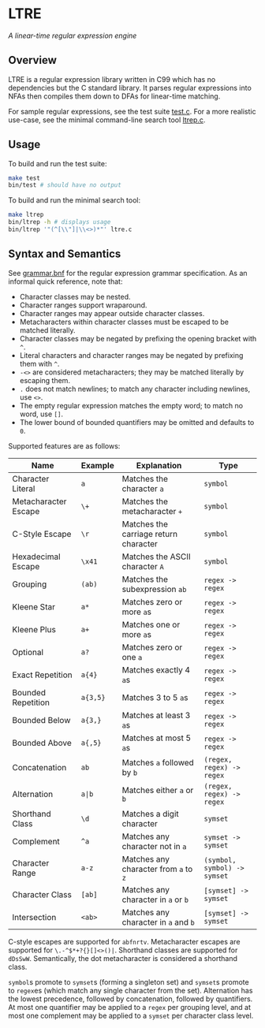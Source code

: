 # LTRE

_A linear-time regular expression engine_

## Overview

LTRE is a regular expression library written in C99 which has no dependencies but the C standard library. It parses regular expressions into NFAs then compiles them down to DFAs for linear-time matching.

For sample regular expressions, see the test suite [test.c](test.c). For a more realistic use-case, see the minimal command-line search tool [ltrep.c](ltrep.c).

## Usage

To build and run the test suite:

```bash
make test
bin/test # should have no output
```

To build and run the minimal search tool:

```bash
make ltrep
bin/ltrep -h # displays usage
bin/ltrep '"(^[\\"]|\\<>)*"' ltre.c
```

## Syntax and Semantics

See [grammar.bnf](grammar.bnf) for the regular expression grammar specification. As an informal quick reference, note that:

- Character classes may be nested.
- Character ranges support wraparound.
- Character ranges may appear outside character classes.
- Metacharacters within character classes must be escaped to be matched literally.
- Character classes may be negated by prefixing the opening bracket with `^`.
- Literal characters and character ranges may be negated by prefixing them with `^`.
- `-<>` are considered metacharacters; they may be matched literally by escaping them.
- `.` does not match newlines; to match any character including newlines, use `<>`.
- The empty regular expression matches the empty word; to match no word, use `[]`.
- The lower bound of bounded quantifiers may be omitted and defaults to `0`.

Supported features are as follows:

| Name                 | Example  | Explanation                           | Type                         |
| -------------------- | -------- | ------------------------------------- | ---------------------------- |
| Character Literal    | `a`      | Matches the character `a`             | `symbol`                     |
| Metacharacter Escape | `\+`     | Matches the metacharacter `+`         | `symbol`                     |
| C-Style Escape       | `\r`     | Matches the carriage return character | `symbol`                     |
| Hexadecimal Escape   | `\x41`   | Matches the ASCII character `A`       | `symbol`                     |
| Grouping             | `(ab)`   | Matches the subexpression `ab`        | `regex -> regex`             |
| Kleene Star          | `a*`     | Matches zero or more `a`s             | `regex -> regex`             |
| Kleene Plus          | `a+`     | Matches one or more `a`s              | `regex -> regex`             |
| Optional             | `a?`     | Matches zero or one `a`               | `regex -> regex`             |
| Exact Repetition     | `a{4}`   | Matches exactly 4 `a`s                | `regex -> regex`             |
| Bounded Repetition   | `a{3,5}` | Matches 3 to 5 `a`s                   | `regex -> regex`             |
| Bounded Below        | `a{3,}`  | Matches at least 3 `a`s               | `regex -> regex`             |
| Bounded Above        | `a{,5}`  | Matches at most 5 `a`s                | `regex -> regex`             |
| Concatenation        | `ab`     | Matches `a` followed by `b`           | `(regex, regex) -> regex`    |
| Alternation          | `a\|b`   | Matches either `a` or `b`             | `(regex, regex) -> regex`    |
| Shorthand Class      | `\d`     | Matches a digit character             | `symset`                     |
| Complement           | `^a`     | Matches any character not in `a`      | `symset -> symset`           |
| Character Range      | `a-z`    | Matches any character from `a` to `z` | `(symbol, symbol) -> symset` |
| Character Class      | `[ab]`   | Matches any character in `a` or `b`   | `[symset] -> symset`         |
| Intersection         | `<ab>`   | Matches any character in `a` and `b`  | `[symset] -> symset`         |

C-style escapes are supported for `abfnrtv`. Metacharacter escapes are supported for `\.-^$*+?{}[]<>()|`. Shorthand classes are supported for `dDsSwW`. Semantically, the dot metacharacter is considered a shorthand class.

`symbol`s promote to `symset`s (forming a singleton set) and `symset`s promote to `regex`es (which match any single character from the set). Alternation has the lowest precedence, followed by concatenation, followed by quantifiers. At most one quantifier may be applied to a `regex` per grouping level, and at most one complement may be applied to a `symset` per character class level.
